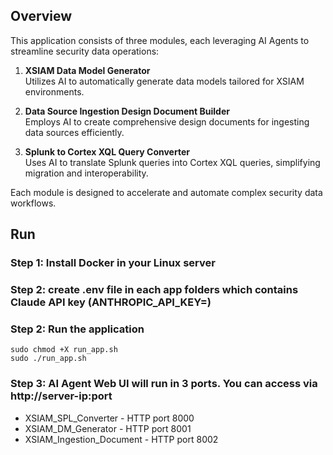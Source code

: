 ## Overview

This application consists of three modules, each leveraging AI Agents to streamline security data operations:

1. **XSIAM Data Model Generator**  
   Utilizes AI to automatically generate data models tailored for XSIAM environments.

2. **Data Source Ingestion Design Document Builder**  
   Employs AI to create comprehensive design documents for ingesting data sources efficiently.

3. **Splunk to Cortex XQL Query Converter**  
   Uses AI to translate Splunk queries into Cortex XQL queries, simplifying migration and interoperability.

Each module is designed to accelerate and automate complex security data workflows.

## Run
### Step 1: Install Docker in your Linux server
### Step 2: create .env file in each app folders which contains Claude API key (ANTHROPIC_API_KEY=<key>)
### Step 2: Run the application
```
sudo chmod +X run_app.sh
sudo ./run_app.sh
```
### Step 3: AI Agent Web UI will run in 3 ports. You can access via http://server-ip:port
- XSIAM_SPL_Converter - HTTP port 8000
- XSIAM_DM_Generator - HTTP port 8001
- XSIAM_Ingestion_Document - HTTP port 8002